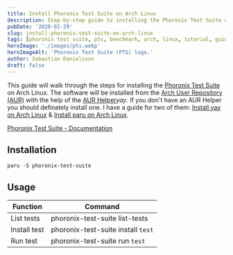 ```yaml
---
title: Install Phoronix Test Suite on Arch Linux
description: Step-by-step guide to installing the Phoronix Test Suite on Arch Linux using an AUR helper for comprehensive system benchmarking and performance testing.
pubDate: '2020-02-29'
slug: install-phoronix-test-suite-on-arch-linux
tags: [phoronix test suite, pts, benchmark, arch, linux, tutorial, guide]
heroImage: './images/pts.webp'
heroImageAlt: 'Phoronix Test Suite (PTS) logo.'
author: Sebastian Danielsson
draft: false
---
```


This guide will walk through the steps for installing the [Phoronix Test Suite](https://www.phoronix-test-suite.com/) on Arch Linux. The software will be installed from the [Arch User Repository (AUR)](https://aur.archlinux.org/) with the help of the [AUR Helper](https://wiki.archlinux.org/index.php/AUR_helpers)_yay_. If you don't have an AUR Helper you should definately install one. I have a guide for two of them: [Install yay on Arch Linux](/install-yay-on-arch-linux) & [Install paru on Arch Linux](/install-paru-on-arch-linux).

<!--truncate-->

[Phoronix Test Suite - Documentation](https://www.phoronix-test-suite.com/documentation/phoronix-test-suite.html)

## Installation

```shell
paru -S phoronix-test-suite
```

## Usage

| Function     | Command                            |
| ------------ | ---------------------------------- |
| List tests   | phoronix-test-suite list-tests     |
| Install test | phoronix-test-suite install `test` |
| Run test     | phoronix-test-suite run `test`     |
